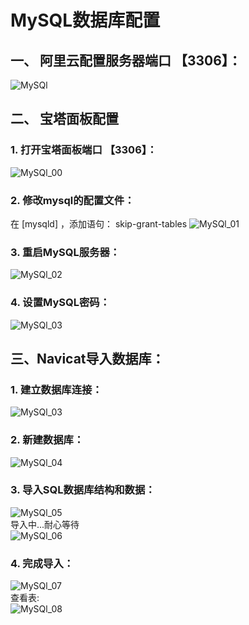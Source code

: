 # MySQL数据库配置
## 一、 阿里云配置服务器端口 【3306】：
![MySQl](./screenshot/MySQl.png)
## 二、 宝塔面板配置  
### 1. 打开宝塔面板端口 【3306】：
![MySQl_00](./screenshot/MySQl_00.png)
###  2. 修改mysql的配置文件：
在 [mysqld] ，添加语句： skip-grant-tables
![MySQl_01](./screenshot/MySQl_01.png)
###  3. 重启MySQL服务器：
![MySQl_02](./screenshot/MySQl_02.png)
###  4. 设置MySQL密码：
![MySQl_03](./screenshot/MySQl_03A.png)
## 三、Navicat导入数据库：
### 1. 建立数据库连接：
![MySQl_03](./screenshot/MySQl_03.png)
### 2. 新建数据库：
![MySQl_04](./screenshot/MySQl_04.png)
### 3. 导入SQL数据库结构和数据：
![MySQl_05](./screenshot/MySQl_05.png)
<br/>导入中...耐心等待<br/>
![MySQl_06](./screenshot/MySQl_06.png)
### 4. 完成导入：
![MySQl_07](./screenshot/MySQl_07.png)
<br/>查看表:<br/>
![MySQl_08](./screenshot/MySQl_08.png)
